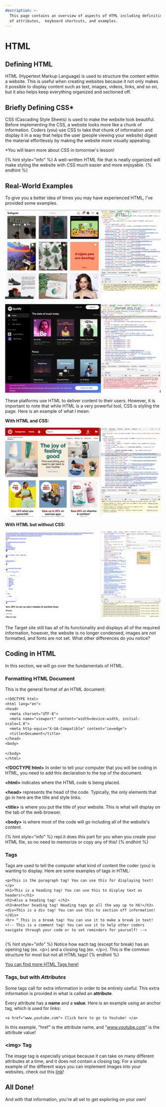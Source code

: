 ```yaml
---
description: >-
  This page contains an overview of aspects of HTML including definitions, names
  of attributes,  keyboard shortcuts, and examples.
---
```


# HTML

## Defining HTML

HTML \(Hypertext Markup Language\) is used to structure the content within a website. This is useful when creating websites because it not only makes it possible to display content such as text, images, videos, links, and so on, but it also helps keep everything organized and sectioned off. 

## Briefly Defining CSS\*

CSS \(Cascading Style Sheets\) is used to make the website look beautiful. Before implementing the CSS, a website looks more like a chunk of information. Coders \(you\) use CSS to take that chunk of information and display it in a way that helps the user \(people viewing your website\) digest the material effortlessly by making the website more visually appealing. 

\*You will learn more about CSS in tomorrow's lesson!

{% hint style="info" %}
A well-written HTML file that is neatly organized will make styling the website with CSS much easier and more enjoyable.
{% endhint %}

## Real-World Examples

To give you a better idea of times you may have experienced HTML, I've provided some examples.

![Instagram Explore Page](.gitbook/assets/instagram.jpg)

![Spotify Webplayer](.gitbook/assets/spotify.jpg)

These platforms use HTML to deliver content to their users. However, it is important to note that while HTML is a very powerful tool, CSS is styling the page. Here is an example of what I mean:

**With HTML and CSS:**

![](.gitbook/assets/targetnocss.jpg)

**With HTML but without CSS:** 

![](.gitbook/assets/targetnostyle.png)

The Target site still has all of its functionality and displays all of the required information, however, the website is no longer condensed, images are not formatted, and fonts are not set. What other differences do you notice?



## Coding in HTML

In this section, we will go over the fundamentals of HTML.

### Formatting HTML Document

This is the general format of an HTML document:

```markup
<!DOCTYPE html>
<html lang="en">
<head>
  <meta charset="UTF-8">
  <meta name="viewport" content="width=device-width, initial-scale=1.0">
  <meta http-equiv="X-UA-Compatible" content="ie=edge">
  <title>Document</title>
</head>
<body>
  
</body>
</html>
```

**&lt;!DOCTYPE html&gt;** In order to tell your computer that you will be coding in HTML, you need to add this declaration to the top of the document. 

**&lt;html&gt;** indicates where the HTML code is being placed.

**&lt;head&gt;** represents the head of the code. Typically, the only elements that go in here are the title and style links.

**&lt;title&gt;** is where you put the title of your website. This is what will display on the tab of the web browser. 

**&lt;body&gt;** is where most of the code will go including all of the website's content.

{% hint style="info" %}
repl.it does this part for you when you create your HTML file, so no need to memorize or copy any of this!
{% endhint %}

### Tags

Tags are used to tell the computer what kind of content the coder \(you\) is wanting to display. Here are some examples of tags in HTML:

```markup
<p>This is the paragraph tag! You can use this for displaying text!</p>
<h1>This is a heading tag! You can use this to display text as headers!</h1>
<h2>Also a heading tag! </h2>
<h3>Another heading tag! Heading tags go all the way up to h6!</h3>
<div>This is a div tag! You can use this to section off information! </div>
<br> ^ This is a break tag! You can use it to make a break in text!
<!-- This is a comment tag! You can use it to help other coders navigate through your code or to set reminders for yourself! -->


```

{% hint style="info" %}
Notice how each tag \(except for break\) has an opening tag \(ex. &lt;p&gt;\) and a closing tag \(ex. &lt;/p&gt;\). This is the common structure for most but not all HTML tags!
{% endhint %}

 [You can find more HTML Tags here!](https://www.w3schools.com/tags/default.asp)

### Tags, but with _Attributes_

Some tags call for extra information in order to be entirely useful. This extra information is provided in what is called an **attribute**. 

Every attribute has a **name** and a **value**. Here is an example using an anchor tag, which is used for links:

```markup
<a href="www.youtube.com"> Click here to go to Youtube! </a>
```

In this example, "href" is the attribute name, and "www.youtube.com" is the attribute value!

### &lt;img&gt; Tag

The image tag is especially unique because it can take on many different attributes at a time, and it does not contain a closing tag. For a simple example of the different ways you can implement images into your websites, check out this [link](https://www.w3schools.com/tags/tag_img.asp)!

## All Done!

And with that information, you're all set to get exploring on your own! 

